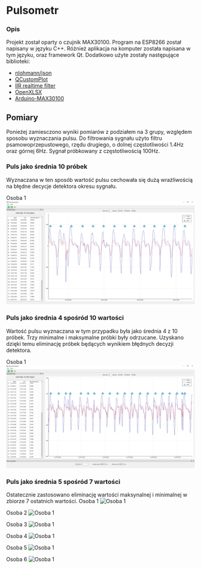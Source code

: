 # Pulsometr
### Opis
Projekt został oparty o czujnik MAX30100. Program na ESP8266 został napisany w języku C++.
Różnież aplikacja na komputer została napisana w tym języku, oraz framework Qt.
Dodatkowo użyte zostały następujące biblioteki:
* [nlohmann/json] 
* [QCustomPlot]
* [IIR realtime filter]
* [OpenXLSX] 
* [Arduino-MAX30100]

## Pomiary
Ponieżej zamiesczono wyniki pomiarów z podziałem na 3 grupy, względem sposobu wyznaczania pulsu.
Do filtrowania sygnału użyto filtru psamowoprzepustowego, rzędu drugiego,
o dolnej częstotliwości 1.4Hz oraz górnej 6Hz.
Sygnał próbkowany z częstotliwością 100Hz.

### Puls jako średnia 10 próbek
Wyznaczana w ten sposób wartość pulsu cechowała się dużą wrażliwością na błędne decycje detektora
okresu sygnału.

Osoba 1
![Osoba 1](measures/method1/personA.png)

### Puls jako średnia 4 spośród 10 wartości
Wartość pulsu wyznaczana w tym przypadku była jako średnia 4 z 10 próbek.
Trzy minimalne i maksymalne próbki były odrzucane.
Uzyskano dzięki temu eliminację próbek będących wynikiem błędnych decyzji detektora.

Osoba 1
![Osoba 1](measures/method2/personA.png)

### Puls jako średnia 5 spośród 7 wartości
Ostatecznie zastosowano eliminację wartości maksynalnej i minimalnej w zbiorze 7 ostatnich
wartości. 
Osoba 1
![Osoba 1](measures/method3/personA.png)

Osoba 2
![Osoba 1](measures/method3/personB.png)

Osoba 3
![Osoba 1](measures/method3/personC.png)

Osoba 4
![Osoba 1](measures/method3/personD.png)

Osoba 5
![Osoba 1](measures/method3/personE.png)

Osoba 6
![Osoba 1](measures/method3/personF.png)


[nlohmann/json]: <https://github.com/nlohmann/json>
[QCustomPlot]: <https://www.qcustomplot.com/>
[IIR realtime filter]: <https://github.com/berndporr/iir1>
[OpenXLSX]: <https://github.com/troldal/OpenXLSX>
[Arduino-MAX30100]: <https://github.com/oxullo/Arduino-MAX30100>
